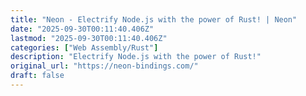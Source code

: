```yaml
---
title: "Neon - Electrify Node.js with the power of Rust! | Neon"
date: "2025-09-30T00:11:40.406Z"
lastmod: "2025-09-30T00:11:40.406Z"
categories: ["Web Assembly/Rust"]
description: "Electrify Node.js with the power of Rust!"
original_url: "https://neon-bindings.com/"
draft: false
---
```

